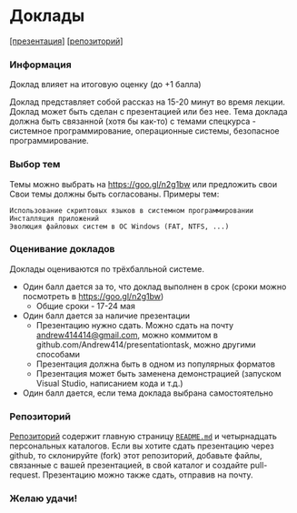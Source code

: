 # Доклады
[[презентация]](https://www.dropbox.com/s/x7xw38cbkbkm834/Students%20Lectures.pptx?dl=0) [[репозиторий]](https://github.com/Andrew414/presentationtask)

### Информация
Доклад влияет на итоговую оценку (до +1 балла)

Доклад представляет собой рассказ на 15-20 минут во время лекции. Доклад может быть сделан с презентацией или без нее. Тема доклада должна быть связанной (хотя бы как-то) с темами спецкурса - системное программирование, операционные системы, безопасное программирование.

### Выбор тем
Темы можно выбрать на https://goo.gl/n2g1bw или предложить свои
Свои темы должны быть согласованы.
Примеры тем:
```
Использование скриптовых языков в системном программировании
Инсталляция приложений
Эволюция файловых систем в ОС Windows (FAT, NTFS, ...)
```

### Оценивание докладов
Доклады оцениваются по трёхбалльной системе.

- Один балл дается за то, что доклад выполнен в срок (сроки можно посмотреть в https://goo.gl/n2g1bw)
  - Общие сроки - 17-24 мая
- Один балл дается за наличие презентации
  - Презентацию нужно сдать. Можно сдать на почту andrew414414@gmail.com, можно коммитом в github.com/Andrew414/presentationtask, можно другими способами
  - Презентация должна быть в одном из популярных форматов
  - Презентация может быть заменена демонстрацией (запуском Visual Studio, написанием кода и т.д.)
- Один балл дается, если тема доклада выбрана самостоятельно

### Репозиторий
[Репозиторий](https://github.com/Andrew414/presentationtask) содержит главную страницу [`README.md`](https://github.com/Andrew414/presentationtask/blob/master/README.rus.md) и четырнадцать персональных каталогов. Если вы хотите сдать презентацию через github, то склонируйте (fork) этот репозиторий, добавьте файлы, связанные с вашей презентацией, в свой каталог и создайте pull-request. 
Презентацию можно также сдать, отправив на почту.

### Желаю удачи!
